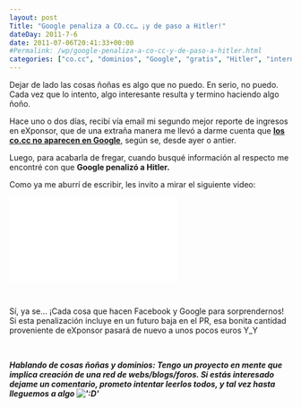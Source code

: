 ```yaml
---
layout: post
Title: "Google penaliza a CO.cc… ¡y de paso a Hitler!"
dateDay: 2011-7-6
date: 2011-07-06T20:41:33+00:00
#Permalink: /wp/google-penaliza-a-co-cc-y-de-paso-a-hitler.html
categories: ["co.cc", "dominios", "Google", "gratis", "Hitler", "internet", "penalización"]
---
```


<p>Dejar de lado las cosas ñoñas es algo que no puedo. En serio, no puedo. Cada vez que lo intento, algo interesante resulta y termino haciendo algo ñoño.</p>
<p>Hace uno o dos días, recibí vía email mi segundo mejor reporte de ingresos en eXponsor, que de una extraña manera me llevó a darme cuenta que <a href="http://www.geeksoy.com/2011/07/google-penaliza-los-dominios-co-cc/" target="_blank"><strong>los co.cc no aparecen en Google</strong></a>, según se, desde ayer o antier.</p>
<p>Luego, para acabarla de fregar, cuando busqué información al respecto me encontré con que <strong>Google penalizó a Hitler.</strong></p>
<p>Como ya me aburrí de escribir, les invito a mirar el siguiente video:</p>
<span class=&#39;embed-youtube&#39; style=&#39;text-align:center; display: block;&#39;><iframe class=&#39;youtube-player&#39; type=&#39;text/html&#39; width=&#39;650&#39; height=&#39;396&#39; src=&#39;http://www.youtube.com/embed/7KKgGwP0fB0?version=3&#038;rel=1&#038;fs=1&#038;showsearch=0&#038;showinfo=1&#038;iv_load_policy=1&#038;wmode=transparent&#39; frameborder=&#39;0&#39;></iframe></span>
<p>&nbsp;</p>
<p>Sí, ya se&#8230; ¡Cada cosa que hacen Facebook y Google para sorprendernos! Si esta penalización incluye en un futuro baja en el PR, esa bonita cantidad proveniente de eXponsor pasará de nuevo a unos pocos euros Y_Y</p>
<p>&nbsp;</p>
<p><strong><em>Hablando de cosas ñoñas y dominios</em></strong><em><strong>: Tengo un proyecto en mente que implica creación de una red de webs/blogs/foros. Si estás interesado dejame un comentario, prometo intentar leerlos todos, y tal vez hasta lleguemos a algo <img src=&#39;http://blog.mautematico.com/wp-includes/images/smilies/icon_biggrin.gif&#39; alt=&#39;:D&#39; class=&#39;wp-smiley&#39; /> </strong></em></p>
